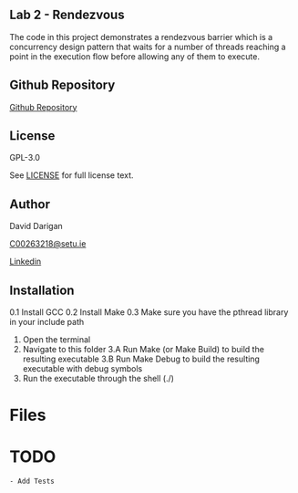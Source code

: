 ## Lab 2 - Rendezvous

The code in this project demonstrates a rendezvous barrier which is a concurrency design pattern that waits for a number of threads reaching a point in
the execution flow before allowing any of them to execute. 

## Github Repository 

[Github Repository](www.github.com/AlexDarigan/concurrencydev)

## License

GPL-3.0

See [LICENSE](LICENSE) for full license text.

## Author

David Darigan

C00263218@setu.ie

[Linkedin](https://www.linkedin.com/in/daviddarigan/)

## Installation

0.1 Install GCC
0.2 Install Make
0.3 Make sure you have the pthread library in your include path
1.  Open the terminal
2.  Navigate to this folder
3.A Run Make (or Make Build) to build the resulting executable
3.B Run Make Debug to build the resulting executable with debug symbols
4.  Run the executable through the shell (./<exenamehere>)

# Files



# TODO

    - Add Tests


